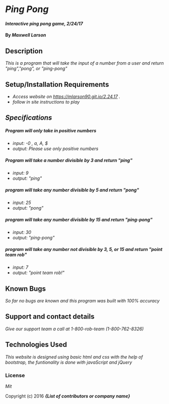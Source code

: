 # _Ping Pong_

#### _Interactive ping pong game, 2/24/17_

#### By _**Maxwell Larson**_

## Description

_This is a program that will take the input of a number from a user and return "ping","pong", or "ping-pong"_

## Setup/Installation Requirements

* _Access website on https://mlarson90.git.io/2.24.17 ._
* _follow in site instructions to play_

## _Specifications_

 ##### _Program will only take in positive numbers_
  * _input: -0 , a, A, $_
  * _output: Please use only positive numbers_
#####  _Program will take a number divisible by 3 and return "ping"_
  * _input: 9_
  * _output: "ping"_
#####  _program will take any number divisible by 5 and return "pong"_
  * _input: 25_
  * _output: "pong"_
#####  _program will take any number divisible by 15 and return "ping-pong"_
  * _input: 30_
  * _output: "ping-pong"_
 ##### _program will take any number not divisible by 3, 5, or 15 and return "point team rob"_
  * _input: 7_
  * _output: "point team rob!"_

## Known Bugs

_So far no bugs are known and this program was built with 100% accuracy_

## Support and contact details

_Give our support team a call at 1-800-rob-team (1-800-762-8326)_

## Technologies Used

_This website is designed using basic html and css with the help of bootstrap, the funtionality is done with javaScript and jQuery_

### License

*Mit*

Copyright (c) 2016 **_{List of contributors or company name}_**

